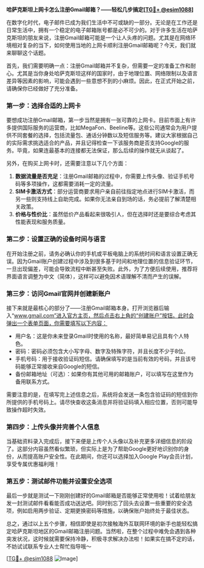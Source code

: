 **哈萨克斯坦上网卡怎么注册Gmail邮箱？——轻松几步搞定[[TG💪+ @esim1088](https://t.me/s/esim1088)]**

在数字化时代，电子邮件已成为我们生活中不可或缺的一部分。无论是在工作还是日常生活中，拥有一个稳定的电子邮箱账号都是必不可少的。对于许多生活在哈萨克斯坦的朋友来说，注册Gmail邮箱可能是一个让人头疼的问题。尤其是在网络环境相对复杂的当下，如何使用当地的上网卡顺利注册Gmail邮箱呢？今天，我们就来聊聊这个话题。

首先，我们需要明确一点：注册Gmail邮箱并不复杂，但需要一定的准备工作和耐心。尤其是当你身处哈萨克斯坦这样的国家时，由于地理位置、网络限制以及语言差异等因素的影响，可能会遇到一些意想不到的小麻烦。因此，在正式开始之前，请确保你已经做好了充分准备。

### **第一步：选择合适的上网卡**
要想成功注册Gmail邮箱，第一步当然是拥有一张可靠的上网卡。目前市面上有许多提供国际服务的运营商，比如MegaFon、Beeline等。这些公司通常会为用户提供不同套餐的选择，包括流量包、通话分钟数以及短信服务等。建议大家根据自己的实际需求挑选适合的产品，并且记得检查一下该服务商是否支持Google的服务。毕竟，如果连最基本的连接都无法保证，那么后续的操作就无从谈起了。

另外，在购买上网卡时，还需要注意以下几个方面：
1. **数据流量是否充足**：注册Gmail邮箱的过程中，你需要上传头像、验证手机号码等多项操作，这都需要消耗一定的流量。
2. **SIM卡激活方式**：部分运营商要求用户亲自前往指定地点进行SIM卡激活，而另一些则支持线上自助完成。如果你无法亲自到场的话，务必提前了解清楚相关政策。
3. **价格与性价比**：虽然低价产品看起来很吸引人，但在选择时还是要综合考虑其性能表现和服务质量。

### **第二步：设置正确的设备时间与语言**
在开始注册之前，请务必确认你的手机或平板电脑上的系统时间和语言设置正确无误。因为Gmail账户创建过程中涉及到很多基于时间和地理位置的信息验证环节，一旦出现偏差，可能会导致流程中断甚至失败。此外，为了方便后续使用，推荐将界面语言调整为中文（简体），这样可以避免因术语理解不清而产生的误解。

### **第三步：访问Gmail官网并创建新账户**
接下来就是最核心的部分了——注册Gmail邮箱本身。打开浏览器后输入“www.gmail.com”进入官方主页，然后点击右上角的“创建账户”按钮。此时会弹出一个表单页面，你需要填写以下内容：
- 用户名：这是你未来登录Gmail时使用的名称，最好简单易记且具有个人特色。
- 密码：密码必须包含大小写字母、数字及特殊字符，并且长度不少于8位。
- 手机号码：用于接收验证码短信。请确保填写的是当前有效的号码，并且该号码能够正常接收来自Google的短信。
- 备份邮箱地址（可选）：如果你有其他可用的邮箱账户，可以填写在这里作为备用联系方式。

需要注意的是，在填写完上述信息之后，系统将会发送一条包含验证码的短信到你所提供的手机号码上。请尽快查收这条消息并将验证码填入相应位置，否则可能导致操作超时失效。

### **第四步：上传头像并完善个人信息**
当基础资料录入完成后，接下来便是上传个人头像以及补充更多详细信息的阶段了。这部分内容虽然看似繁琐，但实际上是为了帮助Google更好地识别你的身份，从而提高账户安全性。在此期间，你还可以选择加入Google Play会员计划，享受专属优惠福利哦！

### **第五步：测试邮件功能并设置安全选项**
最后一步就是测试一下刚刚创建好的Gmail邮箱是否能够正常使用啦！试着给朋友发一封测试邮件看看能否成功送达吧。同时别忘了回头去设置一些重要的安全选项，例如启用两步验证、定期更换密码等措施，以确保账户始终处于最佳状态。

总之，通过以上五个步骤，相信即使是初次接触海外互联网环境的新手也能轻松搞定哈萨克斯坦地区的Gmail邮箱注册问题。当然啦，在整个过程中难免会遇到各种突发状况，这时候就需要保持冷静，积极寻求解决办法啦！如果实在搞不定的话，不妨试试联系专业人士帮忙指导哦～

[[TG💪+ @esim1088](https://t.me/s/esim1088) ![Image](https://i.postimg.cc/4NQfJmqS/Snipaste-2025-05-13-00-14-12.png)]
